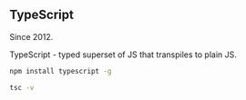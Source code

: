 TypeScript
-
Since 2012.

TypeScript - typed superset of JS that transpiles to plain JS.

````sh
npm install typescript -g

tsc -v
````
